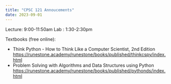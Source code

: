 ```yaml
---
title: "CPSC 121 Annoucements"
date: 2023-09-01
---
```


Lecture: 9:00-11:50am
Lab : 1:30-2:30pm

Textbooks (free online):

* Think Python - How to Think Like a Computer Scientist, 2nd Edition https://runestone.academy/runestone/books/published/thinkcspy/index.html
* Problem Solving with Algorithms and Data Structures using Python https://runestone.academy/runestone/books/published/pythonds/index.html
